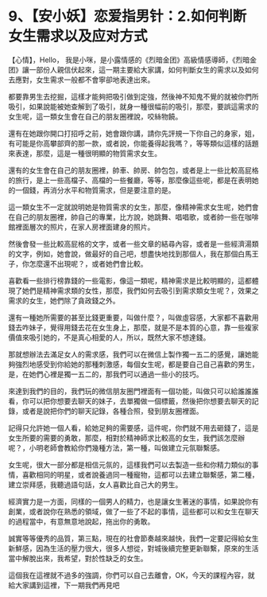 # 9、【安小妖】恋爱指男针：2.如何判断女生需求以及应对方式

【心情】，Hello， 我是小咪，是小露情感的《烈暗金团》高級情感導師，《烈暗金团》讓一部份人親信伏起來，這一期主要給大家講，如何判斷女生的需求以及如何去應對，女生需求一般都不會寧卻地表達出來。

都要靠男生去挖掘，這樣才能夠把吸引做到定強，然後神不知鬼不覺的就被你們所吸引，如果說能被她查解到了吸引，就身一種很幅前的吸引，那麼，要誤這需求的女生呢，這一類女生會在自己的朋友圈裡說，咬絲物饒。

還有在她跟你開口打招呼之前，她會跟你講，請你先評規一下你自己的身家，姐，有可能是你高攀部齊的那一款，或者說，你能養得起我嗎？，等等類似這樣的話題來表達，那麼，這是一種很明顯的物質需求女生。

還有的女生會在自己的朋友圈裡，帥車、帥房、帥包包，或者是上一些比較高屁格的旅行，是上一些高檔子、高檔的一些餐廳，等等，那麼像這些呢，都是在表明她的一個錢，再消分水平和物質需求，但是要注意的是。

這一類女生不一定就說明她是物質需求的女生，那麼，像精神需求女生呢，她們會在自己的朋友圈裡，帥自己的專業，比方說，她跳舞、唱唱歌，或者帥一些在咖啡館裡面層次的照片，在家人房裡面建身的照片。

然後會發一些比較高屁格的文字，或者一些文章的結尋內容，或者是一些經濟湯類的文字，例如，她會說，做最好的自己吧，想盡快地找到那個人，我在那個白馬王子，你怎麼還不出現呢？，或者她們會比較。

喜歡看一些排行榜靠錢的一些電影，像這一類呢，精神需求是比較明顯的，這都體現了她們是精神需求類的女性，那麼，我們如何去吸引到需求類女生呢？，效果之需求的女生，她們除了貪政錢之外。

還有一種她所需要的甚至比錢更重要，叫做什麼？，叫做虛容感，大家都不喜歡用錢去咋妹子，覺得用錢去花在女生身上，那麼，就是不是本質的心意，靠一些複家價值來吸引她的，不是真心相愛的人，所以，既然大家不想達錢。

那就想辦法去滿足女人的需求感，我們可以在微信上製作獨一五二的感覺，讓她能夠強烈地感受到你給她的那種刺激感，每個女生呢，都是要自己自己喜歡的男生，是，在她們心裡是獨一五二的，那我們可以通過一些小的技巧。

來達到我們的目的，我們玩的微信朋友圈門裡面有一個功能，叫做只可以給誰誰誰看，你可以把你想要去聊天的妹子，去單獨做一個標籤，然後把你想要去聊天的記錄，或者是說把你們的聊天記錄，各種合照，發到朋友圈裡面。

記得只允許她一個人看，給她足夠的需要感，這件呢，你們就不用去砸錢了，這是女生所要的需要的勇敢，那麼，相對於精神師求比較高的女生，我們該怎麼辦呢？，小明老師會教給你們幾種方法，第一種，叫做建立元氛聯繫感。

女生呢，很大一部分都是相信元氛的，這樣我們可以去製造一些和你精力類似的事情，喜歡相同的明星，或者說養過同一種寵物，這都可以去建立聯繫感，第二種，建立崇拜感，我聽過語句話，女人喜歡比自己大的男生。

經濟實力是一方面，同樣的一個男人的精力，也是讓女生著迷的事情，如果說你有創業，或者說你在熟悉的領域，做了一些了不起的事情，這些都可以和女生在聊天的過程當中，有意無意地說起，拖出你的勇敢。

誠實等等優秀的品質，第三點，現在的社會節奏越來越快，我們一定要記得給女生新鮮感，因為生活的壓力很大，很多人想從，對城後續完整更新聯繫，原來的生活當中解脫出來，我希望，對於性缺乏的女生。

這個我在這裡就不過多的強調，你們可以自己去離會，OK，今天的課程內容，就給大家講到這裡，下一期我們再見吧
